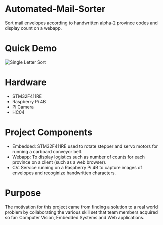 # Automated-Mail-Sorter
Sort mail envelopes according to handwritten alpha-2 province codes and display count on a webapp.
# Quick Demo
![Single Letter Sort](demo.gif)

# Hardware
- STM32F411RE
- Raspberry Pi 4B
- Pi Camera
- HC04

# Project Components
- Embedded: STM32F411RE used to rotate stepper and servo motors for running a carboard conveyor belt.
- Webapp: To display logistics such as number of counts for each province on a client (such as a web browser).
- CV: Service running on a Raspberry Pi 4B to capture images of envelopes and recoginize handwritten characters.



# Purpose
The motivation for this project came from finding a solution to a real world problem by collaborating the various skill set that team members acquired so far: Computer Vision, Embedded Systems and Web applications. 
